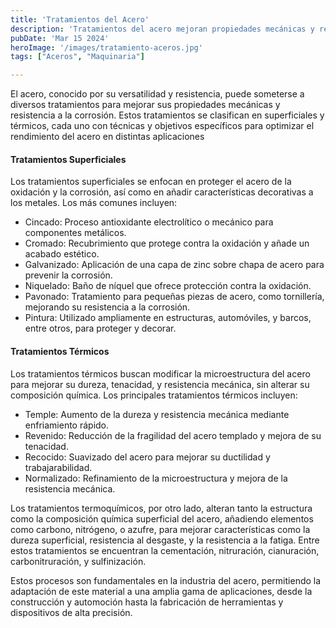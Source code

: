 ```yaml
---
title: 'Tratamientos del Acero'
description: 'Tratamientos del acero mejoran propiedades mecánicas y resistencia a corrosión, incluyendo métodos superficiales y térmicos como cincado, cromado, temple y revenido, clave para diversas aplicaciones'
pubDate: 'Mar 15 2024'
heroImage: '/images/tratamiento-aceros.jpg'
tags: ["Aceros", "Maquinaria"]

---
```

El acero, conocido por su versatilidad y resistencia, puede someterse a diversos tratamientos para mejorar sus propiedades mecánicas y resistencia a la corrosión. Estos tratamientos se clasifican en superficiales y térmicos, cada uno con técnicas y objetivos específicos para optimizar el rendimiento del acero en distintas aplicaciones

#### Tratamientos Superficiales

Los tratamientos superficiales se enfocan en proteger el acero de la oxidación y la corrosión, así como en añadir características decorativas a los metales. Los más comunes incluyen:

- Cincado: Proceso antioxidante electrolítico o mecánico para componentes metálicos.
- Cromado: Recubrimiento que protege contra la oxidación y añade un acabado estético.
- Galvanizado: Aplicación de una capa de zinc sobre chapa de acero para prevenir la corrosión.
- Niquelado: Baño de níquel que ofrece protección contra la oxidación.
- Pavonado: Tratamiento para pequeñas piezas de acero, como tornillería, mejorando su resistencia a la corrosión.
- Pintura: Utilizado ampliamente en estructuras, automóviles, y barcos, entre otros, para proteger y decorar​​.


#### Tratamientos Térmicos
Los tratamientos térmicos buscan modificar la microestructura del acero para mejorar su dureza, tenacidad, y resistencia mecánica, sin alterar su composición química. Los principales tratamientos térmicos incluyen:

- Temple: Aumento de la dureza y resistencia mecánica mediante enfriamiento rápido.
- Revenido: Reducción de la fragilidad del acero templado y mejora de su tenacidad.
- Recocido: Suavizado del acero para mejorar su ductilidad y trabajarabilidad.
- Normalizado: Refinamiento de la microestructura y mejora de la resistencia mecánica​​.

Los tratamientos termoquímicos, por otro lado, alteran tanto la estructura como la composición química superficial del acero, añadiendo elementos como carbono, nitrógeno, o azufre, para mejorar características como la dureza superficial, resistencia al desgaste, y la resistencia a la fatiga. Entre estos tratamientos se encuentran la cementación, nitruración, cianuración, carbonitruración, y sulfinización​​.

Estos procesos son fundamentales en la industria del acero, permitiendo la adaptación de este material a una amplia gama de aplicaciones, desde la construcción y automoción hasta la fabricación de herramientas y dispositivos de alta precisión.

